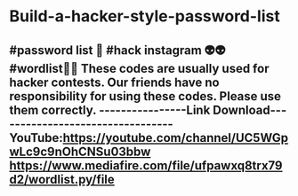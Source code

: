 # Build-a-hacker-style-password-list
#password list 👹
#hack instagram 👽👽
#wordlist💯💯
These codes are usually used 
for hacker contests. Our friends
 have no responsibility for using 
these codes. Please use them correctly.
----------------Link Download---------------------------------
YouTube:https://youtube.com/channel/UC5WGpwLc9c9nOhCNSu03bbw
https://www.mediafire.com/file/ufpawxq8trx79d2/wordlist.py/file
----------------------------------------------------------
